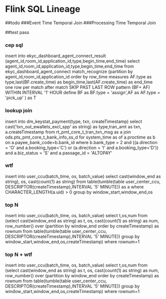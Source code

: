 # Flink SQL Lineage
##todo
###Event Time Temporal Join
###Processing Time Temporal Join


##test pass
### cep sql
insert into ekyc_dashboard_agent_connect_result (agent_id,room_id,application_id,type,begin_time,end_time) select agent_id,room_id,application_id,type,begin_time,end_time from ekyc_dashboard_agent_connect match_recognize (partition by agent_id,room_id,application_id order by row_time measures AF.type as type,last(BF.create_time) as begin_time,last(AF.create_time) as end_time one row per match after match SKIP PAST LAST ROW pattern (BF+ AF) WITHIN INTERVAL '1' HOUR define BF as BF.type = 'assign',AF as AF.type = 'pick_up' ) as T

### lookup join
insert into dm_keystat_payment(type, txn, createTimestamp) select cast('txn_out_ewallets_excl_spp' as string) as type,tran_amt as txn, a.createTimestamp from rt_pmt_core_t_tran_txn_msg as a join ods.pts_pmt_core_t_bank_info_ss_d  for system_time as of a.proctime as b on a.payee_bank_code=b.bank_id where b.bank_type = 2 and ((a.direction = 'O' and a.booking_type='C') or (a.direction = 'I' and a.booking_type='D')) and a.biz_status = 'S' and a.passage_id = 'ALTOPAY'

### wtf
insert into user_ccu(batch_time, os, batch_value)  select cast(window_end as string), os, cast(count(1) as string) from table(tumble(table user_center_ccu, DESCRIPTOR(createTimestamp),INTERVAL '5' MINUTE)) as a where CHARACTER_LENGTH(a.uid) > 0  group by window_start,window_end,os

### top N
insert into user_ccu(batch_time, os, batch_value) select t,os,num from (select cast(window_end as string) as t, os, cast(count(1) as string) as num, row_number() over (partition by window_end order by createTimestamp) as rownum from table(tumble(table user_center_ccu, DESCRIPTOR(createTimestamp),INTERVAL '5' MINUTE)) group by window_start,window_end,os,createTimestamp) where rownum=1

### top N + wtf
insert into user_ccu(batch_time, os, batch_value) select t,os,num from (select cast(window_end as string) as t, os, cast(count(1) as string) as num, row_number() over (partition by window_end order by createTimestamp) as rownum from table(tumble(table user_center_ccu, DESCRIPTOR(createTimestamp),INTERVAL '5' MINUTE)) group by window_start,window_end,os,createTimestamp) where rownum=1